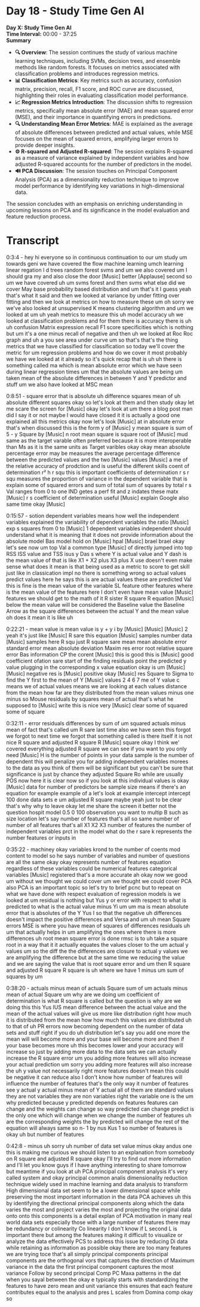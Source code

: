 # Day 18 - Study Time Gen AI

**Day X: Study Time Gen AI**  
**Time Interval:** 00:00 - 37:25  
**Summary**  
- **🔍 Overview**: The session continues the study of various machine learning techniques, including SVMs, decision trees, and ensemble methods like random forests. It focuses on metrics associated with classification problems and introduces regression metrics.
- **📊 Classification Metrics**: Key metrics such as accuracy, confusion matrix, precision, recall, F1 score, and ROC curve are discussed, highlighting their roles in evaluating classification model performance.
- **📈 Regression Metrics Introduction**: The discussion shifts to regression metrics, specifically mean absolute error (MAE) and mean squared error (MSE), and their importance in quantifying errors in predictions.
- **🔍 Understanding Mean Error Metrics**: MAE is explained as the average of absolute differences between predicted and actual values, while MSE focuses on the mean of squared errors, amplifying larger errors to provide deeper insights.
- **⚙️ R-squared and Adjusted R-squared**: The session explains R-squared as a measure of variance explained by independent variables and how adjusted R-squared accounts for the number of predictors in the model.
- **🔊 PCA Discussion**: The session touches on Principal Component Analysis (PCA) as a dimensionality reduction technique to improve model performance by identifying key variations in high-dimensional data.

The session concludes with an emphasis on enriching understanding in upcoming lessons on PCA and its significance in the model evaluation and feature reduction process.

# Transcript 


0:3:4 -  hey hi everyone so in continuous continuation to our um study um towards geni we have covered the flow machine learning umch learning linear regation l d trees random forest svms and um we also covered um I should gra my and also close the door [Music] better [Applause] second so um we have covered uh um svms forest and then svms what else did we cover May base probability based distribution and um that's it I guess yeah that's what it said and then we looked at variance by under fitting over fitting and then we look at metrics on how to measure these um oh sorry we we've also looked at unsupervised K means clustering algorithm and um we looked at um uh yeah metrics to measure this uh model accuracy uh we looked at classification problems and for them there is accuracy there is uh uh confusion Matrix expression recall F1 score specificities which is nothing but um it's a one minus recall of negative and then uh we looked at Roc Roc graph and uh a you see area under curve um so that's that's the thing metrics that we have classified for classification so today we'll cover the metric for um regression problems and how do we cover it most probably we have we looked at it already so it's quick recap that is uh uh there is something called ma which is mean absolute error which we have seen during linear regression times um that the absolute values are being um taken mean of the absolute differences in between Y and Y predictor and stuff um we also have looked at MSC mean

0:8:51 -  square error that is absolute uh difference squares mean of uh absolute different squares okay so let's look at them and then study okay let me scare the screen for [Music] okay let's look at um there a blog post man did I say it or not maybe I would have closed it it is actually a good one explained all this metrics okay now let's look [Music] at in absolute error that's when discussed this is the form y of [Music] y mean square is sum of 5 - y Square by [Music] n root mean square is square root of [Music] mud same as the target varable often preferred because it is more interoperable than Ms as it is the same units as Target varibles okay okay mean absolute percentage error may be measures the average percentage difference between the predicted values and the two [Music] values [Music] a me of the relative accuracy of prodction and is useful the different skills coent of determination r² h r squ this is important coefficients of determination r s r squ measures the proportion of variance in the dependent variable that is explain some of squared errors and sum of total sum of squares by total r s Val ranges from 0 to one IND getes a perf fit and z indates these matx [Music] r s coefficient of determination useful [Music] explain Google also same time okay [Music]

0:15:57 -  sotion dependent variables means how well the independent variables explained the variability of dependent variables the ratio [Music] exp s squares from 0 to [Music] 1 dependent variables independent should understand what it is meaning that it does not provide information about the absolute model Bas model hold on [Music] hpal [Music] brael brael okay let's see now um top Val a common type [Music] of directly jumped into top RSS ISS value and TSS isus y Das s where Y is actual value and Y dash is the mean value of that is like X1 + X2 plus X3 plus X use doesn't even make sense what does it mean is that being used as a metric to score to get skill just like in classication impl no there is something wrong so actual values predict values here he says this is are actual values these are predicted Val this is fine is the mean value of the variable SL feature other features where is the mean value of the features here I don't even have mean value [Music] features we should get to the math of it R sister R square R equation [Music] below the mean value will be considered the Baseline value the Baseline Arrow as the square differences between the actual Y and the mean value oh does it mean it is like uh

0:22:21 -  mean value is mean value is y + y i by [Music] [Music] [Music] 2 yeah it's just like [Music] R sare this equation [Music] samples number data [Music] samples here R squ just R square sare mean mean absolute error standard error mean absolute deviation Maxim res error root relative square error Bas information CP the corent [Music] this is good this is [Music] good coefficient ofation sare start of the finding residuals point the predicted y value plugging in the corresponding x value equation okay is um [Music] [Music] negative res is [Music] positive okay [Music] res Square to Sigma to find the Y first to the mean of Y [Music] values 2 4 6 7 me of Y value c means we of actual values means we are looking at each values distance from the mean how far are they distributed from the mean values minus one minus so Mouse residuals by squares mean of actual that's what he supposed to [Music] write this is nice very [Music] clear some of squared some of square

0:32:11 -  error residuals differences by sum of um squared actuals minus mean of fact that's called um R sare last time also we have seen this forgot we forgot to next time we forgot that something called is there itself it is not nice R square and adjusted R square R [Music] square okay I think we' covered everything adjusted R square we can see if you want to you only need [Music] H is the number of points in your data sample is the number of dependent this will penalize you for adding independent variables morees to the data as you think of them will be significant but you can't be sure that significance is just by chance they adjusted Square Ro while are usually POS now here it is clear now so if you look at this individual values is okay [Music] data for number of predictors be sample size means if there's an equation for example example of a let's look at example intercept intercept 100 done data sets e um adjusted R square maybe yeah just to be clear that's why why to leave okay let me share the screen it better not the question hospit model 0.5 0 100 observation you want to multip B such as size location let's say number of features that's all so same number of number of all features that's all X1 X2 X3 number of features the number of independent variables prct in the model what do the r sare k represents the number features or inputs in

0:35:22 -  machiney okay variables krond to the number of coents mod content to model so he says number of variables and number of questions are all the same okay okay represents number of features equation regardless of these variables could be numerical features categorical variables [Music] registered that's a more accurate ah okay now we good um without we thought we could cover um we thought we could cover PCA also PCA is an important topic so let's try to brief pcnc but to repeat on what we have done with respect evaluation of regression models is we looked at um residual is nothing but Yus y or error with respect to what is predicted to what is the actual value minus Yi um um ma is mean absolute error that is absolutes of the Y Yus I so that the negative uh differences doesn't impact the positive differences and Versa and um uh mean Square errors MSE is where you have mean of squares of differences residuals uh um that actually helps in um amplifying the ones where there is more differences uh root mean square error is done rmsc is to uh take a square root in a way that it it actually equates the values closer to the um actual y values um so the diff the the differences are closure to actual y values we are amplifying the difference but at the same time we reducing the value and we are saying the value that is root square error and um then R square and adjusted R square R square is uh where we have 1 minus um sum of squares by um

0:38:20 -  actuals minus mean of actuals Square sum of um actuals minus mean of actual Square um why are we doing um coefficient of determination is what R square is called but the question is why are we doing this this Yus IUS mean difference between the actual value and the mean of the actual values will give us more like distribution right how much it is distributed from the mean how how much this values are distributed uh to that of uh PR errors now becoming dependent on the number of data sets and stuff right if you do uh distribution let's say you add one more the mean will will become more and your base will become more and then if your base becomes more uh this becomes lower and your accuracy will increase so just by adding more data to the data sets we can actually increase the R square error um you adding more features will also increase your actual prediction um sorry you adding more features will also increase the uh y value not necessarily right more features doesn't mean this could be negative it can reduce also I don't know how number of features will influence the number of features that's the only way it number of features see y actual y actual minus mean of Y actual all of them are standard values they are not variables they are non variables right the variable one is the um why predicted because y predicted depends on features features can change and the weights can change so way predicted can change predict is the only one which will change when we change the number of features uh are the corresponding weights the by predicted will change the rest of the equation will always same so n- 1 by nus Kus 1 so number of features is okay uh but number of features

0:42:8 -  minus uh sorry uh number of data set value minus okay andus one this is making me curious we should listen to an explanation from somebody on R square and adjusted R square okay I'll try to find out more information and I'll let you know guys if I have anything interesting to share tomorrow but meantime if you look at uh PCA principal component analysis it's very called system and okay principal common analis dimensionality reduction technique widely used in machine learning and data analysis to transform High dimensional data set seem to be a lower dimensional space while preserving the most important information in the data PCA achieves uh this by identifying the directional principal components along which the data varies the most and project varies the most and projecting the original data onto onto this components is a detail explan of PCA motivation in many real world data sets especially those with a large number of features there may be redundancy or colinearity Co linearity I don't know if L second L is important there but among the features making it difficult to visualize or analyze the data effectively PCS to address this issue by reducing Di data while retaining as information as possible okay there are too many features we are trying toce that's all simply principal components principal components are the orthogonal vors that captures the direction of Maximum variance in the data the first principal component captures the most variance Follow by second principal Comp PC Maxa patterns in the dat when you sayal between the okay e typically starts with standardizing the features to have zero mean and unit variance this ensures that each feature contributes equal to the analysis and pres L scales from Domina comp okay so